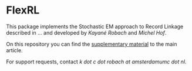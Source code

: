 # FlexRL

This package implements the Stochastic EM approach to Record Linkage described in ... and developed by _Kayané Robach_ and _Michel Hof_.

On this repository you can find the [supplementary material](https://github.com/robachowyk/FlexRL/blob/main/Supplementary%20Material.pdf) to the main article.

For support requests, contact _k dot c dot robach at amsterdamumc dot nl_.
